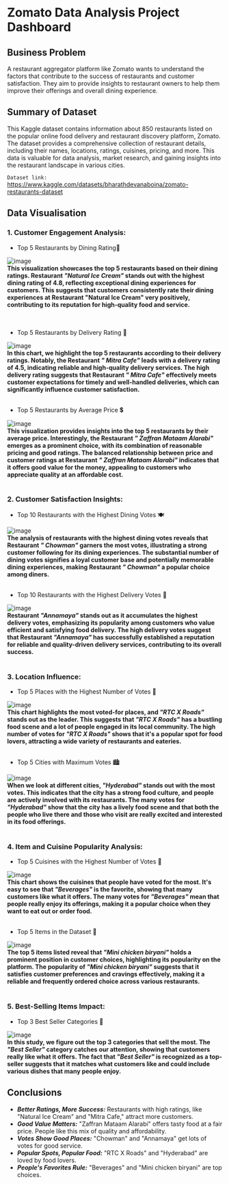 
# Zomato Data Analysis Project Dashboard

## Business Problem
A restaurant aggregator platform like Zomato wants to understand the factors that contribute to the success of restaurants and customer satisfaction. They aim to provide insights to restaurant owners to help them improve their offerings and overall dining experience.

## Summary of Dataset
This Kaggle dataset contains information about 850 restaurants listed on the popular online food delivery and restaurant discovery platform, Zomato. The dataset provides a comprehensive collection of restaurant details, including their names, locations, ratings, cuisines, pricing, and more. This data is valuable for data analysis, market research, and gaining insights into the restaurant landscape in various cities.

`Dataset link:` https://www.kaggle.com/datasets/bharathdevanaboina/zomato-restaurants-dataset


## Data Visualisation

### 1. Customer Engagement Analysis:<br>

- Top 5 Restaurants by Dining Rating🌟 <br>

![image](https://github.com/Anshu3721/Zomato-dataset-EDA/blob/main/Top%205%20dinning%20rating%20restaurant.png)<br>
**This visualization showcases the top 5 restaurants based on their dining ratings. Restaurant ***"Natural Ice Cream"*** stands out with the highest dining rating of 4.8, reflecting exceptional dining experiences for customers.
This suggests that customers consistently rate their dining experiences at Restaurant "Natural Ice Cream"  very positively, contributing to its reputation for high-quality food and service.**<br>
<br>
<br>

- Top 5 Restaurants by Delivery Rating 🚚 <br>

![image](https://github.com/Anshu3721/Zomato-dataset-EDA/blob/main/Top%20Restaurants%20by%20Delivery%20Rating.png) <br>
**In this chart, we highlight the top 5 restaurants according to their delivery ratings. Notably, the Restaurant ***" Mitra Cafe"*** leads with a delivery rating of 4.5, indicating reliable and high-quality delivery services. 
The high delivery rating suggests that Restaurant ***" Mitra Cafe"***  effectively meets customer expectations for timely and well-handled deliveries, which can significantly influence customer satisfaction.**
<br>
<br>

- Top 5 Restaurants by Average Price 💲 <br>

![image](https://github.com/Anshu3721/Zomato-dataset-EDA/blob/main/Top%20Restaurants%20by%20avg%20price.png)<br>
**This visualization provides insights into the top 5 restaurants by their average price. Interestingly, the Restaurant ***" Zaffran Mataam Alarabi"*** emerges as a prominent choice, with its combination of reasonable pricing and good ratings. 
The balanced relationship between price and customer ratings at Restaurant ***" Zaffran Mataam Alarabi"*** indicates that it offers good value for the money, appealing to customers who appreciate quality at an affordable cost.**
<br>
<br>

### 2. Customer Satisfaction Insights:<br>

- Top 10 Restaurants with the Highest Dining Votes 🍽️ <br>

![image](https://github.com/Anshu3721/Zomato-dataset-EDA/blob/main/Top%20Restaurants%20by%20dinning%20votes.png)<br>
**The analysis of restaurants with the highest dining votes reveals that Restaurant ***" Chowman"*** garners the most votes, illustrating a strong customer following for its dining experiences. 
The substantial number of dining votes signifies a loyal customer base and potentially memorable dining experiences, making Restaurant ***" Chowman"*** a popular choice among diners.**
<br>
<br>

- Top 10 Restaurants with the Highest Delivery Votes 🚀 <br>

![image](https://github.com/Anshu3721/Zomato-dataset-EDA/blob/main/Top%20Restaurants%20by%20delivery%20votes.png)<br>
**Restaurant ***"Annamaya"*** stands out as it accumulates the highest delivery votes, emphasizing its popularity among customers who value efficient and satisfying food delivery. 
The high delivery votes suggest that Restaurant ***"Annamaya"*** has successfully established a reputation for reliable and quality-driven delivery services, contributing to its overall success.**
<br>
<br>

### 3. Location Influence:<br>

- Top 5 Places with the Highest Number of Votes 📍 <br>

![image](https://github.com/Anshu3721/Zomato-dataset-EDA/blob/main/Top%20places%20w.r.t%20votes.png)<br>
**This chart highlights the most voted-for places, and ***"RTC X Roads"*** stands out as the leader. This suggests that ***"RTC X Roads"*** has a bustling food scene and a lot of people engaged in its local community. 
The high number of votes for ***"RTC X Roads"*** shows that it's a popular spot for food lovers, attracting a wide variety of restaurants and eateries.**
<br>
<br>

- Top 5 Cities with Maximum Votes 🏙️ <br>

![image](https://github.com/Anshu3721/Zomato-dataset-EDA/blob/main/Top%20city%20wrt%20votes.png)<br>
**When we look at different cities, ***"Hyderabad"*** stands out with the most votes. This indicates that the city has a strong food culture, and people are actively involved with its restaurants.
The many votes for ***"Hyderabad"*** show that the city has a lively food scene and that both the people who live there and those who visit are really excited and interested in its food offerings.**
<br>
<br>

### 4. Item and Cuisine Popularity Analysis:<br>

- Top 5 Cuisines with the Highest Number of Votes 🍔 <br>

![image](https://github.com/Anshu3721/Zomato-dataset-EDA/blob/main/Top%20cuisine.png)<br>
**This chart shows the cuisines that people have voted for the most. It's easy to see that ***"Beverages"*** is the favorite, showing that many customers like what it offers. 
The many votes for ***"Beverages"*** mean that people really enjoy its offerings, making it a popular choice when they want to eat out or order food.**
<br>
<br>

- Top 5 Items in the Dataset 🍴 <br>

![image](https://github.com/Anshu3721/Zomato-dataset-EDA/blob/main/Top%20item%20in%20data.png)<br>
**The top 5 items listed reveal that ***"Mini chicken biryani"*** holds a prominent position in customer choices, highlighting its popularity on the platform. 
The popularity of ***"Mini chicken biryani"*** suggests that it satisfies customer preferences and cravings effectively, making it a reliable and frequently ordered choice across various restaurants.**
<br>
<br>

### 5. Best-Selling Items Impact:<br>

- Top 3 Best Seller Categories 🥇 <br>

![image](https://github.com/Anshu3721/Zomato-dataset-EDA/blob/main/Top%20best%20sellet%20category.png)<br>
**In this study, we figure out the top 3 categories that sell the most. The ***"Best Seller"*** category catches our attention, showing that customers really like what it offers. 
The fact that ***"Best Seller"*** is recognized as a top-seller suggests that it matches what customers like and could include various dishes that many people enjoy.**
<br>

## Conclusions
- ***Better Ratings, More Success:*** Restaurants with high ratings, like "Natural Ice Cream" and "Mitra Cafe," attract more customers.
- ***Good Value Matters:*** "Zaffran Mataam Alarabi" offers tasty food at a fair price. People like this mix of quality and affordability.
- ***Votes Show Good Places:*** "Chowman" and "Annamaya" get lots of votes for good service. 
- ***Popular Spots, Popular Food:*** "RTC X Roads" and "Hyderabad" are loved by food lovers. 
- ***People's Favorites Rule:*** "Beverages" and "Mini chicken biryani" are top choices. 
